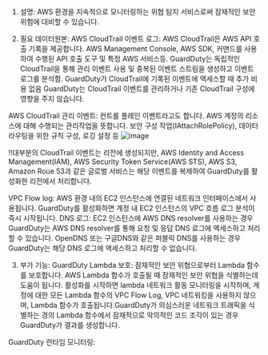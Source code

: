 1. 설명:
AWS 환경을 지속적으로 모니터링하는 위협 탐지 서비스로써 잠재적인 보안 위험에 대비할 수 있습니다. 

2. 필요 데이터원본:
AWS CloudTrail 이벤트 로그: AWS CloudTrail은 AWS API 호출 기록을 제공합니다. AWS Management Console, AWS SDK, 커맨드를 사용하여 수행된 API 호출 도구 및 특정 AWS 서비스등.
GuardDuty는 독립적인 CloudTrail을 통해 관리 이벤트 사용 및 중복된 이벤트 스트림을 생성하고 이벤트 로그를 분석함. GuardDuty가 CloudTrail에 기록된 이벤트에 액세스할 때 추가 비용 없음
GuardDuty는 CloudTrail 이벤트를 관리하거나 기존 CloudTrail 구성에 영향을 주지 않습니다.

AWS CloudTrail 관리 이벤트: 컨트롤 플레인 이벤트라고도 합니다. AWS 계정의 리소스에 대해 수행되는 관리작업을 뜻합니다. 보안 구성 작업(IAttachRolePolicy), 데이터 라우팅을 위한 규칙 구성, 로깅 설정 등
![image](https://github.com/jaehwanjoa/jae_aws/assets/90813478/a2f2e7ed-7c1a-486a-bc4d-0b6865f5f813)

!!대부분의 CloudTrail 이벤트는 리전에 생성되지만, AWS Identity and Access Management(IAM), AWS Security Token Service(AWS STS), AWS S3, Amazon Roue 53과 같은 글로벌 서비스는
해당 이벤트를 복제하여 GuardDuty를 활성화한 리전에서 처리합니다. 

VPC Flow log: AWS 환경 내의 EC2 인스턴스에 연결된 네트워크 인터페이스에서 사용됩니다. GuardDuty를 활성화하면 계정 내 EC2 인스턴스의 VPC 흐름 로그 분석이 즉시 시작됩니다. 
DNS 로그: EC2 인스턴스에 AWS DNS resolver를 사용하는 경우 GuardDuty는 AWS DNS resolver를 통해 요청 및 응답 DNS 로그에 액세스하고 처리할 수 있습니다.
OpenDNS 또는 구글DNS와 같은 퍼블릭 DNS를 사용하는 경우 GuardDuty는 해당 DNS 로그에 액세스하고 처리할 수 없습니다.

3. 부가 기능:
GuardDuty Lambda 보호: 잠재적인 보안 위협으로부터 Lambda 함수를 보호합니다. AWS Lambda 함수가 호출될 때 잠재적인 보안 위협을 식별하는데 도움이 됩니다. 활성화를 시작하면 lambda 네트워크 활동 모니터링을
시작하며, 계정에 대한 모든 Lambda 함수의 VPC Flow Log, VPC 네트워킹을 사용하지 않으며, Lambda 함수가 호출됩니다.GuardDuty가 의심스러운 네트워크 트래픽을 식별하는 경의 Lambda 함수에서 잠재적으로
악의적인 코드 조각이 있는 경우 GuardDuty가 결과를 생성합니다.

GuardDuty 런타임 모니터링:
